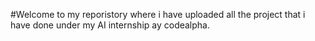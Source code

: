 #Welcome to my reporistory where i have uploaded all the project that i have done under my AI internship ay codealpha.
 
